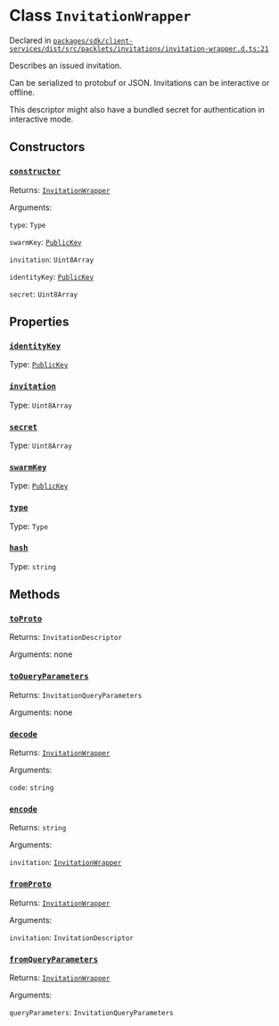 # Class `InvitationWrapper`
Declared in [`packages/sdk/client-services/dist/src/packlets/invitations/invitation-wrapper.d.ts:21`]()


Describes an issued invitation.

Can be serialized to protobuf or JSON.
Invitations can be interactive or offline.

This descriptor might also have a bundled secret for authentication in interactive mode.

## Constructors
### [`constructor`]()


Returns: [`InvitationWrapper`](/api/@dxos/client/classes/InvitationWrapper)

Arguments: 

`type`: `Type`

`swarmKey`: [`PublicKey`](/api/@dxos/client/classes/PublicKey)

`invitation`: `Uint8Array`

`identityKey`: [`PublicKey`](/api/@dxos/client/classes/PublicKey)

`secret`: `Uint8Array`

## Properties
### [`identityKey`]()
Type: [`PublicKey`](/api/@dxos/client/classes/PublicKey)
### [`invitation`]()
Type: `Uint8Array`
### [`secret`]()
Type: `Uint8Array`
### [`swarmKey`]()
Type: [`PublicKey`](/api/@dxos/client/classes/PublicKey)
### [`type`]()
Type: `Type`
### [`hash`]()
Type: `string`

## Methods
### [`toProto`]()


Returns: `InvitationDescriptor`

Arguments: none
### [`toQueryParameters`]()


Returns: `InvitationQueryParameters`

Arguments: none
### [`decode`]()


Returns: [`InvitationWrapper`](/api/@dxos/client/classes/InvitationWrapper)

Arguments: 

`code`: `string`
### [`encode`]()


Returns: `string`

Arguments: 

`invitation`: [`InvitationWrapper`](/api/@dxos/client/classes/InvitationWrapper)
### [`fromProto`]()


Returns: [`InvitationWrapper`](/api/@dxos/client/classes/InvitationWrapper)

Arguments: 

`invitation`: `InvitationDescriptor`
### [`fromQueryParameters`]()


Returns: [`InvitationWrapper`](/api/@dxos/client/classes/InvitationWrapper)

Arguments: 

`queryParameters`: `InvitationQueryParameters`